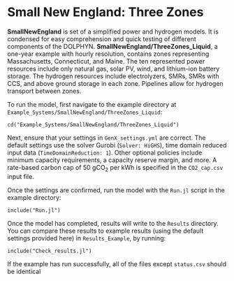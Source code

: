 # Small New England: Three Zones

**SmallNewEngland** is set of a simplified power and hydrogen models. It is condensed for easy comprehension and quick testing of different components of the DOLPHYN. **SmallNewEngland/ThreeZones_Liquid**, a one-year example with hourly resolution, contains zones representing Massachusetts, Connecticut, and Maine. The ten represented power resources include only natural gas, solar PV, wind, and lithium-ion battery storage. The hydrogen resources include electrolyzers, SMRs, SMRs with CCS, and above ground storage in each zone. Pipelines allow for hydrogen transport between zones.

To run the model, first navigate to the example directory at `Example_Systems/SmallNewEngland/ThreeZones_Liquid`:

`cd("Example_Systems/SmallNewEngland/ThreeZones_Liquid")`

Next, ensure that your settings in `GenX_settings.yml` are correct. The default settings use the solver Gurobi (`Solver: HiGHS`), time domain reduced input data (`TimeDomainReduction: 1`). Other optional policies include minimum capacity requirements, a capacity reserve margin, and more. A rate-based carbon cap of 50 gCO<sub>2</sub> per kWh is specified in the `CO2_cap.csv` input file.

Once the settings are confirmed, run the model with the `Run.jl` script in the example directory:

`include("Run.jl")`

Once the model has completed, results will write to the `Results` directory. You can compare these results to example results (using the default settings provided here) in `Results_Example`, by running:

`include("Check_results.jl")`

If the example has run successfully, all of the files except `status.csv` should be identical